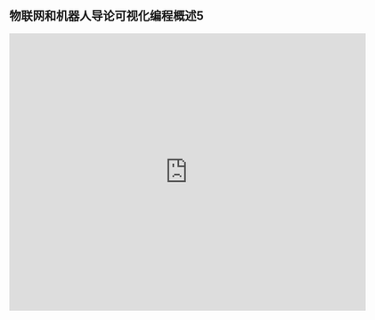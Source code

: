 ## 物联网和机器人导论可视化编程概述5

<iframe frameborder="0" width="640" height="498" src="https://v.qq.com/iframe/player.html?vid=s03140wcb6t&tiny=0&auto=0" allowfullscreen></iframe>